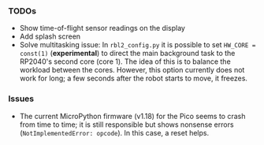 ### TODOs
- Show time-of-flight sensor readings on the display
- Add splash screen
- Solve multitasking issue: In `rbl2_config.py` it is possible to set `HW_CORE = const(1)` (**experimental**) to direct the main background task to the RP2040's second core (core 1). The idea of this is to balance the workload between the cores. However, this option currently does not work for long; a few seconds after the robot starts to move, it freezes. 

### Issues
- The current MicroPython firmware (v1.18) for the Pico seems to crash from time to time; it is still responsible but shows nonsense errors (`NotImplementedError: opcode`). In this case, a reset helps.
